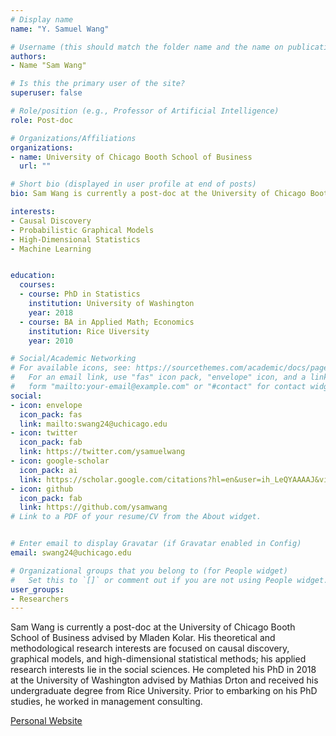 ```yaml
---
# Display name
name: "Y. Samuel Wang"

# Username (this should match the folder name and the name on publications)
authors:
- Name "Sam Wang"

# Is this the primary user of the site?
superuser: false

# Role/position (e.g., Professor of Artificial Intelligence)
role: Post-doc

# Organizations/Affiliations
organizations:
- name: University of Chicago Booth School of Business
  url: ""

# Short bio (displayed in user profile at end of posts)
bio: Sam Wang is currently a post-doc at the University of Chicago Booth School of Business advised by Mladen Kolar. His theoretical and methodological research interests are focused on causal discovery, graphical models, and high-dimensional statistical methods; his applied research interests lie in the social sciences. He completed his PhD in 2018 at the University of Washington advised by Mathias Drton and received his undergraduate degree from Rice University. Prior to embarking on his PhD studies, he worked in management consulting.

interests:
- Causal Discovery
- Probabilistic Graphical Models
- High-Dimensional Statistics
- Machine Learning


education:
  courses:
  - course: PhD in Statistics
    institution: University of Washington
    year: 2018
  - course: BA in Applied Math; Economics
    institution: Rice Uiversity
    year: 2010

# Social/Academic Networking
# For available icons, see: https://sourcethemes.com/academic/docs/page-builder/#icons
#   For an email link, use "fas" icon pack, "envelope" icon, and a link in the
#   form "mailto:your-email@example.com" or "#contact" for contact widget.
social:
- icon: envelope
  icon_pack: fas
  link: mailto:swang24@uchicago.edu
- icon: twitter
  icon_pack: fab
  link: https://twitter.com/ysamuelwang
- icon: google-scholar
  icon_pack: ai
  link: https://scholar.google.com/citations?hl=en&user=ih_LeQYAAAAJ&view_op=list_works&sortby=pubdate
- icon: github
  icon_pack: fab
  link: https://github.com/ysamwang
# Link to a PDF of your resume/CV from the About widget.


# Enter email to display Gravatar (if Gravatar enabled in Config)
email: swang24@uchicago.edu

# Organizational groups that you belong to (for People widget)
#   Set this to `[]` or comment out if you are not using People widget.
user_groups:
- Researchers
---
```


Sam Wang is currently a post-doc at the University of Chicago Booth School of Business advised by Mladen Kolar. His theoretical and methodological research interests are focused on causal discovery, graphical models, and high-dimensional statistical methods; his applied research interests lie in the social sciences. He completed his PhD in 2018 at the University of Washington advised by Mathias Drton and received his undergraduate degree from Rice University. Prior to embarking on his PhD studies, he worked in management consulting.


[Personal Website](http://ysamuelwang.com/)
